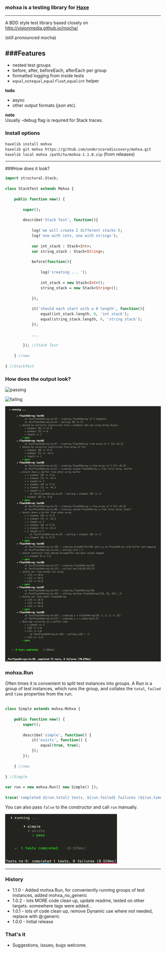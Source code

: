 ### mohxa is a testing library for [Haxe](http://haxe.org/)
---
A BDD style test library based closely on http://visionmedia.github.io/mocha/

(still pronounced mocha)

###Features
---

- nested test groups
- before, after, beforeEach, afterEach per group
- formatted logging from inside tests
- `equal`,`notequal`,`equalfloat`,`equalint` helper

**todo**    

- async
- other output formats (json etc).

**note**   
Usually -debug flag is required for Stack traces.

### Install options

`haxelib install mohxa`   
`haxelib git mohxa https://github.com/underscorediscovery/mohxa.git`    
`haxelib local mohxa /path/to/mohxa-1.1.0.zip` (from releases)   

---

###How does it look?

```haxe
import structural.Stack;

class StackTest extends Mohxa {

    public function new() {

        super();

        describe('Stack Test', function(){

            log('we will create 2 different stacks');
            log('one with ints, one with strings');

            var int_stack : Stack<Int>;
            var string_stack : Stack<String>;

            before(function(){

                log('creating ... ');

                int_stack = new Stack<Int>();
                string_stack = new Stack<String>();

            });

            it('should each start with a 0 length', function(){
                equal(int_stack.length, 0, 'int stack');
                equal(string_stack.length, 0, 'string stack');
            });

            ...

        }); //Stack Test

    } //new

} //StackTest
```

### How does the output look?

![passing](./screens/mohxa_passing.png)

![failing](./screens/mohxa_failing.png)

![many](./screens/mohxa_many.png)

### mohxa.Run

Often times it is convenient to split test instances into groups.
A Run is a group of test instances, which runs the group,
and collates the `total`, `failed` and `time` properties from the run.

```haxe

class Simple extends mohxa.Mohxa {

    public function new() {
        super();

        describe('simple', function() {
            it('exists', function() {
                equal(true, true);
            });
        });

    } //new

} //Simple

var run = new mohxa.Run([ new Simple() ]);

trace('completed ${run.total} tests, ${run.failed} failures (${run.time}ms)');

```

You can also pass `false` to the constructor and call `run` manually.

![run](./screens/mohxa_run.png)

---

### History
- 1.1.0 - Added mohxa.Run, for conveniently running groups of test instances, added mohxa_no_generic
- 1.0.2 - lots MORE code clean up, update readme, tested on other targets. somewhere tags were added...    
- 1.0.1 - lots of code clean up, remove Dynamic use where not needed, replace with @:generic   
- 1.0.0 - Initial release

### That's it

- Suggestions, issues, bugs welcome.

